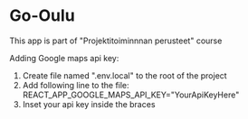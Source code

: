 # Go-Oulu

This app is part of "Projektitoiminnnan perusteet" course

Adding Google maps api key:
1. Create file named ".env.local" to the root of the project
2. Add following line to the file: REACT_APP_GOOGLE_MAPS_API_KEY="YourApiKeyHere"
3. Inset your api key inside the braces
   
